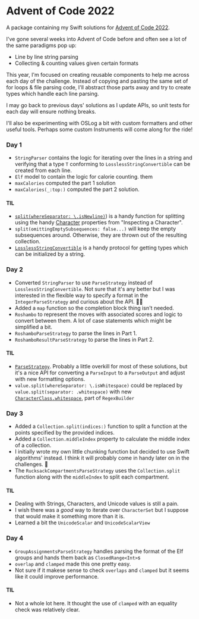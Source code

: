 # Advent of Code 2022

A package containing my Swift solutions for [Advent of Code 2022](https://adventofcode.com/2022).

I've gone several weeks into Advent of Code before and often see a lot of the same paradigms pop up:
* Line by line string parsing
* Collecting & counting values given certain formats

This year, I'm focused on creating reusable components to help me across each day of the challenge. Instead of copying and pasting the same set of for loops & file parsing code, I'll abstract those parts away and try to create types which handle each line parsing.

I may go back to previous days' solutions as I update APIs, so unit tests for each day will ensure nothing breaks.

I'll also be experimenting with OSLog a bit with custom formatters and other useful tools. Perhaps some custom Instruments will come along for the ride!

### Day 1

* `StringParser` contains the logic for iterating over the lines in a string and verifying that a type `T` conforming to `LosslessStringConvertible` can be created from each line.
* `Elf` model to contain the logic for calorie counting. them
* `maxCalories` computed the part 1 solution
* `maxCalories(_:top:)` computed the part 2 solution.

#### TIL

* [`split(whereSeparator: \.isNewline)`](https://developer.apple.com/documentation/createmlcomponents/classificationdistribution/split(maxsplits:omittingemptysubsequences:whereseparator:)#)) is a handy function for splitting using the handy [Character](https://developer.apple.com/documentation/swift/character) properties from "Inspecting a Character".
* `split(omittingEmptySubsequences: false...)` will keep the empty subsequences around. Otherwise, they are thrown out of the resulting collection. 
* [`LosslessStringConvertible`](https://developer.apple.com/documentation/swift/losslessstringconvertible#) is a handy protocol for getting types which can be initialized by a string.


### Day 2

* Converted `StringParser` to use `ParseStrategy` instead of `LosslessStringConvertible`. Not sure that it's any better but I was interested in the flexible way to specify a format in the `IntegerParseStrategy` and curious about the API. 🤷‍♂️
* Added a `map` function so the completion block thing isn't needed.
* `Roshambo` to represent the moves with associated scores and logic to convert between them. A lot of case statements which might be simplified a bit.
* `RoshamboParseStrategy` to parse the lines in Part 1.
* `RoshamboResultParseStrategy` to parse the lines in Part 2. 

#### TIL

* [`ParseStrategy`](https://developer.apple.com/documentation/foundation/parsestrategy#). Probably a little overkill for most of these solutions, but it's a nice API for converting a `ParseInput` to a `ParseOutput` and adjust with new formatting options.
* `value.split(whereSeparator: \.isWhitespace)` could be replaced by `value.split(separator: .whitespace)` with new [`CharacterClass.whitespace`](https://developer.apple.com/documentation/regexbuilder/characterclass/whitespace#), part of `RegexBuilder`

### Day 3

* Added a `Collection.split(indices:)` function to split a function at the points specified by the provided indices. 
* Added a `Collection.middleIndex` property to calculate the middle index of a collection.
* I initially wrote my own little chunking function but decided to use Swift algorithms' instead. I think it will probably come in handy later on in the challenges. 🤞
* The `RucksackCompartmentsParseStrategy` uses the `Collection.split` function along with the `middleIndex` to split each compartment.

#### TIL
* Dealing with Strings, Characters, and Unicode values is still a pain.
* I wish there was a _good_ way to iterate over `CharacterSet` but I suppose that would make it something more than it is.
* Learned a bit the `UnicodeScalar` and `UnicodeScalarView`

### Day 4

* `GroupAssignmentsParseStrategy` handles parsing the format of the Elf groups and hands them back as `ClosedRange<Int>`s
* `overlap` and `clamped` made this one pretty easy.
* Not sure if it makese sense to check `overlaps` and `clamped` but it seems like it could improve performance.

#### TIL
* Not a whole lot here. It thought the use of `clamped` with an equality check was relatively clear.
